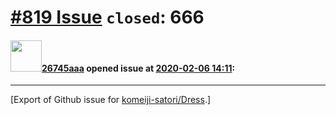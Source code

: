 # [\#819 Issue](https://github.com/komeiji-satori/Dress/issues/819) `closed`: 666

#### <img src="https://avatars.githubusercontent.com/u/60744423?v=4" width="50">[26745aaa](https://github.com/26745aaa) opened issue at [2020-02-06 14:11](https://github.com/komeiji-satori/Dress/issues/819):






-------------------------------------------------------------------------------



[Export of Github issue for [komeiji-satori/Dress](https://github.com/komeiji-satori/Dress).]
